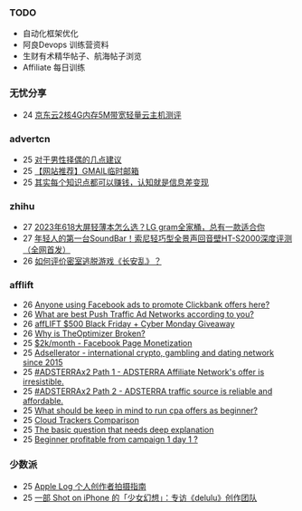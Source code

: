 ### TODO
-  自动化框架优化
-  阿良Devops 训练营资料
-  生财有术精华帖子、航海帖子浏览
-  Affiliate 每日训练

### 无忧分享
<!-- ruyo:START -->
-  24 [京东云2核4G内存5M带宽轻量云主机测评](https://51.ruyo.net/18543.html)<!-- ruyo:END -->

### advertcn
<!-- advertcn:START -->
-  25 [对于男性择偶的几点建议](https://www.advertcn.com/forum.php?mod=viewthread&tid=113076)
-  25 [【网站推荐】GMAIL临时邮箱](https://www.advertcn.com/forum.php?mod=viewthread&tid=113072)
-  25 [其实每个知识点都可以赚钱，认知就是信息差变现](https://www.advertcn.com/forum.php?mod=viewthread&tid=113071)<!-- advertcn:END -->

### zhihu
<!-- zhihu:START -->
-  27 [2023年618大屏轻薄本怎么选？LG gram全家桶，总有一款适合你](http://zhuanlan.zhihu.com/p/632641888?utm_campaign=rss&utm_medium=rss&utm_source=rss&utm_content=title)
-  27 [年轻人的第一台SoundBar！索尼轻巧型全景声回音壁HT-S2000深度评测（全网首发）](http://zhuanlan.zhihu.com/p/630990296?utm_campaign=rss&utm_medium=rss&utm_source=rss&utm_content=title)
-  26 [如何评价密室逃脱游戏《长安乱》？](http://www.zhihu.com/question/563950552/answer/3045961312?utm_campaign=rss&utm_medium=rss&utm_source=rss&utm_content=title)<!-- zhihu:END -->

### afflift
<!-- afflift:START -->
-  26 [Anyone using Facebook ads to promote Clickbank offers here?](https://afflift.com/f/threads/anyone-using-facebook-ads-to-promote-clickbank-offers-here.12072/)
-  26 [What are best Push Traffic Ad Networks according to you?](https://afflift.com/f/threads/what-are-best-push-traffic-ad-networks-according-to-you.11953/)
-  26 [affLIFT $500 Black Friday + Cyber Monday Giveaway](https://afflift.com/f/threads/afflift-500-black-friday-cyber-monday-giveaway.12105/)
-  26 [Why is TheOptimizer Broken?](https://afflift.com/f/threads/why-is-theoptimizer-broken.12110/)
-  25 [$2k/month - Facebook Page Monetization](https://afflift.com/f/threads/2k-month-facebook-page-monetization.10637/)
-  25 [Adsellerator - international crypto, gambling and dating network since 2015](https://afflift.com/f/threads/adsellerator-international-crypto-gambling-and-dating-network-since-2015.6683/)
-  25 [#ADSTERRAx2 Path 1 - ADSTERRA Affiliate Network&#39;s offer is irresistible.](https://afflift.com/f/threads/adsterrax2-path-1-adsterra-affiliate-networks-offer-is-irresistible.11985/)
-  25 [#ADSTERRAx2 Path 2 - ADSTERRA traffic source is reliable and affordable.](https://afflift.com/f/threads/adsterrax2-path-2-adsterra-traffic-source-is-reliable-and-affordable.11986/)
-  25 [What should be keep in mind to run cpa offers as beginner?](https://afflift.com/f/threads/what-should-be-keep-in-mind-to-run-cpa-offers-as-beginner.12112/)
-  25 [Cloud Trackers Comparison](https://afflift.com/f/threads/cloud-trackers-comparison.10165/)
-  25 [The basic question that needs deep explanation](https://afflift.com/f/threads/the-basic-question-that-needs-deep-explanation.12103/)
-  25 [Beginner profitable from campaign 1 day 1 ?](https://afflift.com/f/threads/beginner-profitable-from-campaign-1-day-1.11957/)<!-- afflift:END -->

### 少数派
<!-- sspai:START -->
-  25 [Apple Log 个人创作者拍摄指南](https://sspai.com/prime/story/log-color-encoding-for-individual-creators)
-  25 [一部 Shot on iPhone 的「少女幻想」：专访《delulu》创作团队](https://sspai.com/post/84616)<!-- sspai:END -->
